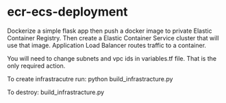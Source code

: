 # ecr-ecs-deployment

Dockerize a simple flask app then push a docker image to private Elastic Container Registry. Then create a Elastic Container Service cluster that will use that image. Application Load Balancer routes traffic to a container.

You will need to change subnets and vpc ids in variables.tf file. That is the only required action.

To create infrastracutre run: python build_infrastracture.py

To destroy: build_infrastracture.py
